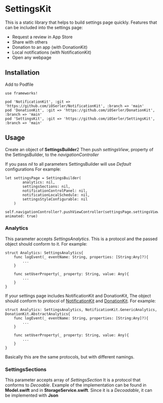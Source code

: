 # SettingsKit

This is a static library that helps to build settings page quickly. Features that can be included into the settings page: 
 - Request a review in App Store
 - Share with others
 - Donation to an app   (with DonationKit)
 - Local notifications  (with NotificationKit)
 - Open any webpage


## Installation
Add to Podfile

```
use frameworks!

pod 'NotificationKit', :git => 'https://github.com/iOSerler/NotificationKit', :branch => 'main'
pod 'DonationKit', :git => 'https://github.com/iOSerler/DonationKit', :branch => 'main'
pod 'SettingsKit', :git => 'https://github.com/iOSerler/SettingsKit', :branch => 'main'
```


## Usage
Create an object of **SettingsBuilder**2
Then push *settingsView*, property of the SettingsBuilder, to the *navigationController*

If you pass *nil* to all parameters SettingsBuilder will use *Default* configurations
For example:

```
let settingsPage = SettingsBuilder(
        analytics: nil,
        settingsSections: nil,
        notificationControlPanel: nil,
        notificationLocalSchedule: nil,
        settingsStyleConfigurable: nil
    )

self.navigationController?.pushViewController(settingsPage.settingsView, animated: true)
```
<!-- ![title](Images/example.png) -->



### Analytics
This parameter accepts *SettingsAnalytics*.
This is a protocol and the passed object should conform to it. For example:
```
struct Analytics: SettingsAnalytics{
    func logEvent(_ eventName: String, properties: [String:Any]?){
        ...
    }
    
    func setUserProperty(_ property: String, value: Any){
        ...
    }
}
```
If your settings page includes NotificationKit and DonationKit, The object should conform to protocol of [NotificationKit](https://github.com/iOSerler/NotificationKit) and [DonationKit](https://github.com/iOSerler/DonationKit). For example:
```
struct Analytics: SettingsAnalytics, NotificationKit.GenericAnalytics, DonationKit.AbstractAnalytics{
    func logEvent(_ eventName: String, properties: [String:Any]?){
        ...
    }
    
    func setUserProperty(_ property: String, value: Any){
        ...
    }
}
```
Basically this are the same protocols, but with different namings.


### SettingsSections
This parameter accepts array of *SettingsSection*
It is a protocol that conforms to *Decoable*. Example of the implementation can be found in **Model.swift** and in **StorageService.swift**. Since it is a *Decoadable*, it can be implemented with **Json**



<!-- [Link text Here](https://link-url-here.org) -->








